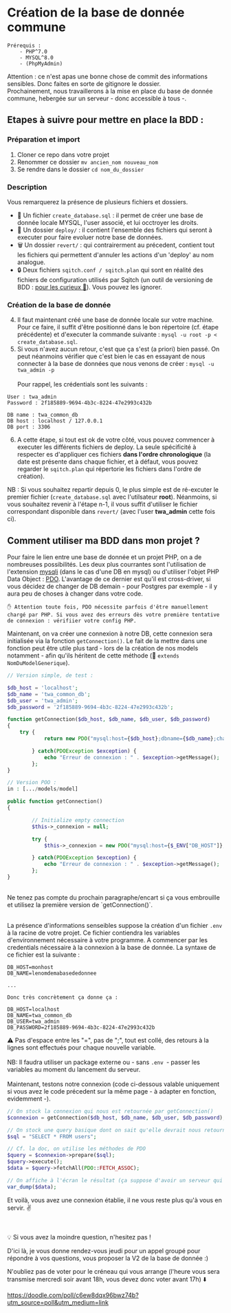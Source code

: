 # Création de la base de donnée commune

```
Prérequis :
    - PHP^7.0
    - MYSQL^8.0
    - (PhpMyAdmin)
```
Attention : ce n'est apas une bonne chose de commit des informations sensibles. Donc faites en sorte de gitignore le dossier. <br>
Prochainement, nous travaillerons à la mise en place du base de donnée commune, hebergée sur un serveur - donc accessible à tous -.

## Etapes à suivre pour mettre en place la BDD :

### Préparation et import
1. Cloner ce repo dans votre projet
2. Renommer ce dossier `mv ancien_nom nouveau_nom`
3. Se rendre dans le dossier `cd nom_du_dossier`

### Description
Vous remarquerez la présence de plusieurs fichiers et dossiers.
- 🦸  Un fichier `create_database.sql` : il permet de créer une base de donnée locale MYSQL, l'user associé, et lui occtroyer les droits.
- 📝 Un dossier `deploy/` : il contient l'ensemble des fichiers qui seront à executer pour faire evoluer notre base de données.
- 🗑 Un dossier `revert/` : qui contrairerment au précedent, contient tout les fichiers qui permettent d'annuler les actions d'un 'deploy' au nom analogue.
- 🔒 Deux fichiers `sqitch.conf / sqitch.plan` qui sont en réalité des fichiers de configuration utilisés par Sqitch (un outil de versioning de BDD : [pour les curieux 🚀](https://sqitch.org/)). Vous pouvez les ignorer.

### Création de la base de donnée
4. Il faut maintenant créé une base de donnée locale sur votre machine. Pour ce faire, il suffit d'être positionné dans le bon répertoire (cf. étape précédente) et d'executer la commande suivante : `mysql -u root -p < create_database.sql`.
5. Si vous n'avez aucun retour, c'est que ça s'est (a priori) bien passé. On peut néanmoins vérifier que c'est bien le cas en essayant de nous connecter à la base de données que nous venons de créer : `mysql -u twa_admin -p` <br> <br>
Pour rappel, les crédentials sont les suivants : <br>
```
User : twa_admin
Password : 2f185889-9694-4b3c-8224-47e2993c432b

DB name : twa_common_db
DB host : localhost / 127.0.0.1
DB port : 3306
```

6. A cette étape, si tout est ok de votre côté, vous pouvez commencer à executer les différents fichiers de deploy. La seule spécificité à respecter es d'appliquer ces fichiers **dans l'ordre chronologique** (la date est présente dans chaque fichier, et à défaut, vous pouvez regarder le `sqitch.plan` qui répertorie les fichiers dans l'ordre de création).

NB : Si vous souhaitez repartir depuis 0, le plus simple est de ré-excuter le premier fichier (`create_database.sql` avec l'utilsateur **root**). Néanmoins, si vous souhaitez revenir à l'étape n-1, il vous suffit d'utiliser le fichier correspondant disponible dans `revert/` (avec l'user **twa_admin** cette fois ci).

## Comment utiliser ma BDD dans mon projet ?

Pour faire le lien entre une base de donnée et un projet PHP, on a de nombreuses possibilités. Les deux plus courrantes sont l'utilisation de l'extension [mysqli](https://www.php.net/manual/fr/book.mysqli.php) (dans le cas d'une DB en mysql) ou d'utiliser l'objet PHP Data Object : [PDO](https://www.php.net/manual/fr/book.pdo.php).
L'avantage de ce dernier est qu'il est cross-driver, si vous décidez de changer de DB demain - pour Postgres par exemple - il y aura peu de choses à changer dans votre code.

```
✋ Attention toute fois, PDO nécessite parfois d'être manuellement chargé par PHP. Si vous avez des erreurs dès votre première tentative de connexion : vérifiier votre config PHP.
```

Maintenant, on va créer une connexion à notre DB, cette connexion sera initialisée via la fonction `getConnection()`. Le fait de la mettre dans une fonction peut être utile plus tard - lors de la création de nos models notamment - afin qu'ils héritent de cette méthode (👋  `extends NomDuModelGenerique`).
```php
// Version simple, de test :

$db_host = 'localhost';
$db_name = 'twa_common_db';
$db_user = 'twa_admin';
$db_password = '2f185889-9694-4b3c-8224-47e2993c432b';

function getConnection($db_host, $db_name, $db_user, $db_password)
{
    try {
            return new PDO("mysql:host={$db_host};dbname={$db_name};charset=utf8", $db_user, $db_password);

        } catch(PDOException $exception) {
            echo "Erreur de connexion : " . $exception->getMessage();
        };
}

// Version POO :
in : [.../models/model]

public function getConnection()
{

        // Initialize empty connection
        $this->_connexion = null;

        try {
            $this->_connexion = new PDO("mysql:host={$_ENV["DB_HOST"]};dbname={$_ENV["DB_NAME"]};charset=utf8", $_ENV["DB_USER"], $_ENV["DB_PASSWORD"]);

        } catch(PDOException $exception) {
            echo "Erreur de connexion : " . $exception->getMessage();
        };
}
```
<br>
Ne tenez pas compte du prochain paragraphe/encart si ça vous embrouille et utilisez la première version de `getConnection()`. <br> <br>

La présence d'informations senseibles suppose la création d'un fichier `.env` à la racine de votre projet. Ce fichier contiendra les variables d'environnement nécessaire à votre programme. A commencer par les credentials nécessaire à la connexion à la base de donnée.
La syntaxe de ce fichier est la suivante :
```env
DB_HOST=monhost
DB_NAME=lenomdemabasededonnee

...

Donc très concrètement ça donne ça :

DB_HOST=localhost
DB_NAME=twa_common_db
DB_USER=twa_admin
DB_PASSWORD=2f185889-9694-4b3c-8224-47e2993c432b
```
⚠️ Pas d'espace entre les "=", pas de ";", tout est collé, des retours à la lignes sont effectués pour chaque nouvelle variable. <br> <br>
NB: Il faudra utiliser un package externe ou - sans `.env `- passer les variables au moment du lancement du serveur. <br> <br>
Maintenant, testons notre connexion (code ci-dessous valable uniquement si vous avez le code précedent sur la même page - à adapter en fonction, evidemment -).
```php
// On stock la connexion qui nous est retournée par getConnection()
$connexion = getConnection($db_host, $db_name, $db_user, $db_password);

// On stock une query basique dont on sait qu'elle devrait nous retourner qqch
$sql = "SELECT * FROM users";

// Cf. la doc, on utilise les méthodes de PDO
$query = $connexion->prepare($sql);
$query->execute();
$data = $query->fetchAll(PDO::FETCH_ASSOC);

// On affiche à l'écran le résultat (ça suppose d'avoir un serveur qui tourne, via : php -S localhost:8000 par exemple, puis pour visualiser : http://localhost:8000/nomduscript.php)
var_dump($data);
```
Et voilà, vous avez une connexion établie, il ne vous reste plus qu'à vous en servir. ✌️

<br>

💡 Si vous avez la moindre question, n'hesitez pas ! <br>

D'ici là, je vous donne rendez-vous jeudi pour un appel groupé pour répondre à vos questions, vous proposer la V2 de la base de donnée :)

N'oubliez pas de voter pour le créneau qui vous arrange (l'heure vous sera transmise mercredi soir avant 18h, vous devez donc voter avant 17h) ⬇️

https://doodle.com/poll/c6ew8dqx96bwz74b?utm_source=poll&utm_medium=link
